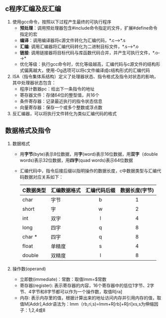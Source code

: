 ## c程序汇编及反汇编
1. 使用gcc命令，按照以下过程产生最终的可执行程序
   - **预处理**：调用预处理器包含#include命令指定的文件，扩展#define命令指定的宏
   - **编译**：调用编译器将c源文件转化为汇编代码，\*.c-->\*.s
   - **汇编**: 调用汇编器将汇编代码转化为二进制目标文件，\*.s-->\*.o
   - **链接**: 调用链接器将目标代码与库函数代码合并，并产生可执行文件，\*.o-->\*
   - 优化等级：执行gcc命令时，优化等级越高，汇编代码与c源文件的结构形式偏离越大，使用-Og选项可以将c文件编译成c结构形式的汇编代码
2. ISA（指令集体系结构）定义了处理器状态、指令格式及指令对状态的影响，其中处理器状态包含：
   - 程序计数器pc：给出下一条指令的地址
   - 寄存器文件：存储64位的整型值，共16个
   - 条件寄存器：记录最近执行的指令状态信息
   - 向量寄存器：保存一个或多个整数或浮点数
3. 反汇编器，可以将执行文件转化为类似汇编代码的格式

## 数据格式及指令
1. 数据格式
   - 用**字节**(byte)表示8位数据，用**字**(word)表示16位数据，用**双字**（double words)表示32位数据，用**四字**(quad words)表示64位数据
   - 汇编代码中，指令后接后缀以指明操作的数据长度，c中数据类型与汇编代码数据对应关系如下：

     C数据类型|汇编数据格式|汇编代码后缀|数据长度(字节)
     :---|:---|:---:|:---:
     char|字节|b|1
     short|字|w|2
     int|双字|l|4
     long|四字|q|8
     char \*|四字|q|8
     float|单精度|s|4
     double|双精度|l|8

2. 操作数(operand)
   - 立即数(immediate)：常数：取值Imm=$常数
   - 寄存器(register): 表示寄存器的内容，16个寄存器中的低位1字节、2字节、4字节和8字节都可以作为一个操作数，取值R[ra]
   - 内存: 表示内存里的值，根据计算出来的地址访问内存并引用内存的值，取值M[Addr],Addr语法为：Imm（rb,ri,s)=Imm+R[rb]+R[ri]xs,s为伸缩因子：1,2,4或8
   
